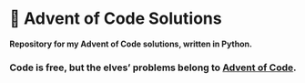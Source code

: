 # 🎄 Advent of Code Solutions

**Repository for my Advent of Code solutions, written in Python.**  

### Code is free, but the elves’ problems belong to [Advent of Code](https://adventofcode.com).